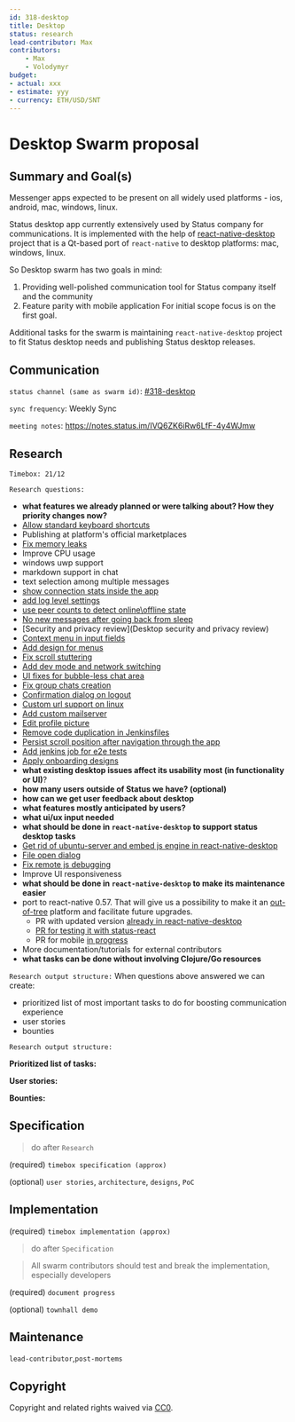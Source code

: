 ```yaml
---
id: 318-desktop
title: Desktop
status: research
lead-contributor: Max
contributors:
    - Max
    - Volodymyr
budget:
- actual: xxx
- estimate: yyy
- currency: ETH/USD/SNT
---
```


# Desktop Swarm proposal

## Summary and Goal(s)

Messenger apps expected to be present on all widely used platforms - ios, android, mac, windows, linux.

Status desktop app currently extensively used by Status company for communications.
It is implemented with the help of [react-native-desktop](https://github.com/status-im/react-native-desktop) project that is a Qt-based port of `react-native` to desktop platforms: mac, windows, linux.

So Desktop swarm has two goals in mind:
1. Providing well-polished communication tool for Status company itself and the community
2. Feature parity with mobile application
For initial scope focus is on the first goal.

Additional tasks for the swarm is maintaining `react-native-desktop` project to fit Status desktop needs and publishing Status desktop releases.

## Communication
`status channel (same as swarm id)`: [#318-desktop](https://get.status.im/chat/public/318-desktop)

`sync frequency`: Weekly Sync

`meeting notes`: https://notes.status.im/IVQ6ZK6iRw6LfF-4y4WJmw

## Research

`Timebox: 21/12`

`Research questions:`

 * **what features we already planned or were talking about? How they priority changes now?**
  * [Allow standard keyboard shortcuts](https://github.com/status-im/status-react/pull/6951)
  * Publishing at platform's official marketplaces
  * [Fix memory leaks](https://github.com/status-im/status-react/issues/5271)
  * Improve CPU usage
  * windows uwp support
  * markdown support in chat
  * text selection among multiple messages
  * [show connection stats inside the app](https://github.com/status-im/status-react/issues/6568)
  * [add log level settings](https://github.com/status-im/status-react/issues/5848)
  * [use peer counts to detect online\offline state](https://github.com/status-im/status-react/issues/6961)
  * [No new messages after going back from sleep](https://github.com/status-im/status-react/issues/6396)
  * [Security and privacy review](Desktop security and privacy review)
  * [Context menu in input fields](https://github.com/status-im/status-react/issues/6571)
  * [Add design for menus](https://github.com/status-im/status-react/issues/4434)
  * [Fix scroll stuttering](https://github.com/status-im/status-react/issues/6570)
  * [Add dev mode and network switching](https://github.com/status-im/status-react/issues/6477)
  * [UI fixes for bubble-less chat area](https://github.com/status-im/status-react/issues/6506)
  * [Fix group chats creation](https://github.com/status-im/status-react/issues/6607)
  * [Confirmation dialog on logout](https://github.com/status-im/status-react/issues/4977)
  * [Custom url support on linux](https://github.com/status-im/status-react/issues/6394)
  * [Add custom mailserver](https://github.com/status-im/status-react/issues/6110)
  * [Edit profile picture](https://github.com/status-im/status-react/issues/5456)
  * [Remove code duplication in Jenkinsfiles](https://github.com/status-im/status-react/issues/5424)
  * [Persist scroll position after navigation through the app](https://github.com/status-im/status-react/issues/5852)
  * [Add jenkins job for e2e tests](https://github.com/status-im/status-react/issues/5859)
  * [Apply onboarding designs](https://github.com/status-im/status-react/issues/4418)
 * **what existing desktop issues affect its usability most (in functionality or UI)**?  
 * **how many users outside of Status we have? (optional)**
 * **how can we get user feedback about desktop**
 * **what features mostly anticipated by users?**
 * **what ui/ux input needed**
 * **what should be done in `react-native-desktop` to support status desktop tasks**
  * [Get rid of ubuntu-server and embed js engine in react-native-desktop](https://github.com/status-im/status-react/issues/6175)
  * [File open dialog](https://github.com/status-im/react-native-desktop/issues/377)
  * [Fix remote js debugging](https://github.com/status-im/react-native-desktop/issues/392)
  * Improve UI responsiveness
 * **what should be done in `react-native-desktop` to make its maintenance easier**
  * port to react-native 0.57. That will give us a possibility to make it an [out-of-tree](https://facebook.github.io/react-native/docs/out-of-tree-platforms) platform and facilitate future upgrades.
    * PR with updated version [already in react-native-desktop](https://github.com/status-im/react-native-desktop/pull/422)
    * [PR for testing it with status-react](https://github.com/status-im/status-react/pull/6983)
    * PR for mobile [in progress](https://github.com/status-im/status-react/pull/6951)
  * More documentation/tutorials for external contributors
 * **what tasks can be done without involving Clojure/Go resources**


`Research output structure:`
When questions above answered we can create:
- prioritized list of most important tasks to do for boosting communication experience
- user stories
- bounties

`Research output structure:`

**Prioritized list of tasks:**

**User stories:**

**Bounties:**


## Specification

> do after `Research`

(required)
`timebox specification (approx)`

(optional)
`user stories`, `architecture`, `designs`, `PoC`

## Implementation

(required)
`timebox implementation (approx)`

> do after `Specification`

> All swarm contributors should test and break the implementation, especially developers

(required)
`document progress`

(optional)
`townhall demo`

## Maintenance

`lead-contributor`,`post-mortems`

## Copyright

Copyright and related rights waived via [CC0](https://creativecommons.org/publicdomain/zero/1.0/).
